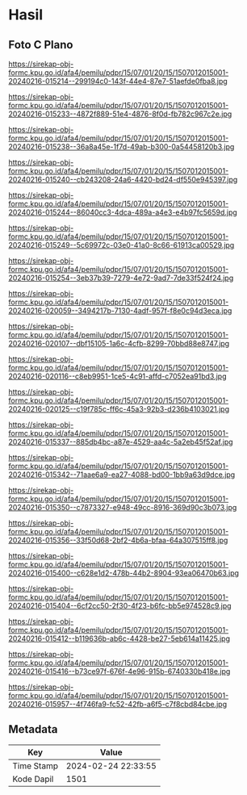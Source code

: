 # Hasil

## Foto C Plano

https://sirekap-obj-formc.kpu.go.id/afa4/pemilu/pdpr/15/07/01/20/15/1507012015001-20240216-015214--299194c0-143f-44e4-87e7-51aefde0fba8.jpg

https://sirekap-obj-formc.kpu.go.id/afa4/pemilu/pdpr/15/07/01/20/15/1507012015001-20240216-015233--4872f889-51e4-4876-8f0d-fb782c967c2e.jpg

https://sirekap-obj-formc.kpu.go.id/afa4/pemilu/pdpr/15/07/01/20/15/1507012015001-20240216-015238--36a8a45e-1f7d-49ab-b300-0a54458120b3.jpg

https://sirekap-obj-formc.kpu.go.id/afa4/pemilu/pdpr/15/07/01/20/15/1507012015001-20240216-015240--cb243208-24a6-4420-bd24-df550e945397.jpg

https://sirekap-obj-formc.kpu.go.id/afa4/pemilu/pdpr/15/07/01/20/15/1507012015001-20240216-015244--86040cc3-4dca-489a-a4e3-e4b97fc5659d.jpg

https://sirekap-obj-formc.kpu.go.id/afa4/pemilu/pdpr/15/07/01/20/15/1507012015001-20240216-015249--5c69972c-03e0-41a0-8c66-61913ca00529.jpg

https://sirekap-obj-formc.kpu.go.id/afa4/pemilu/pdpr/15/07/01/20/15/1507012015001-20240216-015254--3eb37b39-7279-4e72-9ad7-7de33f524f24.jpg

https://sirekap-obj-formc.kpu.go.id/afa4/pemilu/pdpr/15/07/01/20/15/1507012015001-20240216-020059--3494217b-7130-4adf-957f-f8e0c94d3eca.jpg

https://sirekap-obj-formc.kpu.go.id/afa4/pemilu/pdpr/15/07/01/20/15/1507012015001-20240216-020107--dbf15105-1a6c-4cfb-8299-70bbd88e8747.jpg

https://sirekap-obj-formc.kpu.go.id/afa4/pemilu/pdpr/15/07/01/20/15/1507012015001-20240216-020116--c8eb9951-1ce5-4c91-affd-c7052ea91bd3.jpg

https://sirekap-obj-formc.kpu.go.id/afa4/pemilu/pdpr/15/07/01/20/15/1507012015001-20240216-020125--c19f785c-ff6c-45a3-92b3-d236b4103021.jpg

https://sirekap-obj-formc.kpu.go.id/afa4/pemilu/pdpr/15/07/01/20/15/1507012015001-20240216-015337--885db4bc-a87e-4529-aa4c-5a2eb45f52af.jpg

https://sirekap-obj-formc.kpu.go.id/afa4/pemilu/pdpr/15/07/01/20/15/1507012015001-20240216-015342--71aae6a9-ea27-4088-bd00-1bb9a63d9dce.jpg

https://sirekap-obj-formc.kpu.go.id/afa4/pemilu/pdpr/15/07/01/20/15/1507012015001-20240216-015350--c7873327-e948-49cc-8916-369d90c3b073.jpg

https://sirekap-obj-formc.kpu.go.id/afa4/pemilu/pdpr/15/07/01/20/15/1507012015001-20240216-015356--33f50d68-2bf2-4b6a-bfaa-64a307515ff8.jpg

https://sirekap-obj-formc.kpu.go.id/afa4/pemilu/pdpr/15/07/01/20/15/1507012015001-20240216-015400--c628e1d2-478b-44b2-8904-93ea06470b63.jpg

https://sirekap-obj-formc.kpu.go.id/afa4/pemilu/pdpr/15/07/01/20/15/1507012015001-20240216-015404--6cf2cc50-2f30-4f23-b6fc-bb5e974528c9.jpg

https://sirekap-obj-formc.kpu.go.id/afa4/pemilu/pdpr/15/07/01/20/15/1507012015001-20240216-015412--b119636b-ab6c-4428-be27-5eb614a11425.jpg

https://sirekap-obj-formc.kpu.go.id/afa4/pemilu/pdpr/15/07/01/20/15/1507012015001-20240216-015416--b73ce97f-676f-4e96-915b-6740330b418e.jpg

https://sirekap-obj-formc.kpu.go.id/afa4/pemilu/pdpr/15/07/01/20/15/1507012015001-20240216-015957--4f746fa9-fc52-42fb-a6f5-c7f8cbd84cbe.jpg


## Metadata

| Key        | Value               |
| ---------- | ------------------- |
| Time Stamp | 2024-02-24 22:33:55 |
| Kode Dapil | 1501                |




